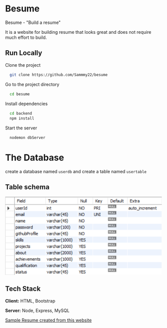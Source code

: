 # Besume

Besume - "Build a resume"

It is a website for building resume that looks great and does not require much effort to build.

## Run Locally

Clone the project

```bash
  git clone https://github.com/Sammmy22/besume
```

Go to the project directory

```bash
  cd besume
```

Install dependencies

```bash
  cd backend
  npm install
```

Start the server

```bash
  nodemon dbServer
```

# The Database

create a database named `userdb` and create a table named `usertable`

## Table schema

![App Screenshot](schema.png)

## Tech Stack

**Client:** HTML, Bootstrap

**Server:** Node, Express, MySQL

[Sample Resume created from this website](Besume.pdf)
